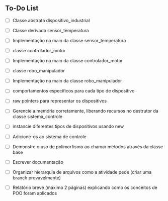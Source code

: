 ## To-Do List
- [ ] Classe abstrata dispositivo_industrial
- [ ] Classe derivada sensor_temperatura
- [ ] Implementação na main da classe sensor_temperatura
- [ ] classe controlador_motor
- [ ] Implementação na main da classe controlador_motor
- [ ] classe robo_manipulador
- [ ] Implementação na main da classe robo_manipulador
- [ ] comportamentos específicos para cada tipo de dispositivo
- [ ] raw pointers para representar os dispositivos
- [ ] Gerencie a memória corretamente, liberando recursos no destrutor da classe sistema_controle
- [ ] instancie diferentes tipos de dispositivos usando new
- [ ] Adicione-os ao sistema de controle
- [ ] Demonstre o uso de polimorfismo ao chamar métodos através da classe base
- [ ] Escrever documentação
- [ ] Organizar hierarquia de arquivos como a atividade pede (criar uma branch provavelmente)
- [ ] Relatório breve (máximo 2 páginas) explicando como os conceitos de POO foram aplicados




